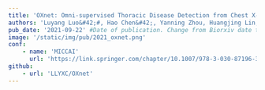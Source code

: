 ```yaml
---
title: 'OXnet: Omni-supervised Thoracic Disease Detection from Chest X-rays'
authors: 'Luyang Luo&#42;#, Hao Chen&#42;, Yanning Zhou, Huangjing Lin, Pheng-Ann Heng'
pub_date: '2021-09-22' #Date of publication. Change from Biorxiv date to Journal date once accepted
image: '/static/img/pub/2021_oxnet.png'
conf:
    - name: 'MICCAI'
      url: 'https://link.springer.com/chapter/10.1007/978-3-030-87196-3_50'
github:
    - url: 'LLYXC/OXnet'
---
```

